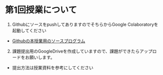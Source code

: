 # 第1回授業について

1. GithubにソースをpushしてありますのでそちらからGoogle Colaboratoryを起動してください
- [Githubの本授業用のソースプログラム](https://github.com/YasuharuSuzuki/24_programing1/tree/main/02%E3%83%97%E3%83%AD%E3%82%B0%E3%83%A9%E3%83%9F%E3%83%B3%E3%82%B0%E8%A8%80%E8%AA%9EPython)

2. 課題提出用のGoogleDriveを作成していますので、課題ができたらアップロードをお願いします。
- 提出方法は授業資料を参考にしてください


